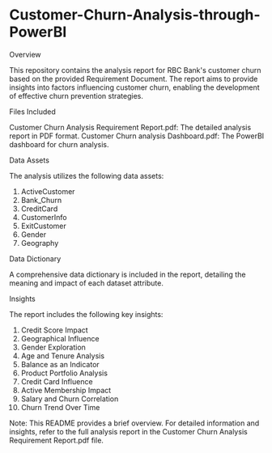 # Customer-Churn-Analysis-through-PowerBI
Overview

This repository contains the analysis report for RBC Bank's customer churn based on the provided Requirement Document. The report aims to provide insights into factors influencing customer churn, enabling the development of effective churn prevention strategies.

Files Included

Customer Churn Analysis Requirement Report.pdf: The detailed analysis report in PDF format.
Customer Churn analysis Dashboard.pdf: The PowerBI dashboard for churn analysis. 

Data Assets

The analysis utilizes the following data assets:

1. ActiveCustomer
2. Bank_Churn
3. CreditCard
4. CustomerInfo
5. ExitCustomer
6. Gender
7. Geography
   
Data Dictionary

A comprehensive data dictionary is included in the report, detailing the meaning and impact of each dataset attribute.

Insights

The report includes the following key insights:

1. Credit Score Impact
2. Geographical Influence
3. Gender Exploration
4. Age and Tenure Analysis
5. Balance as an Indicator
6. Product Portfolio Analysis
7. Credit Card Influence
8. Active Membership Impact
9. Salary and Churn Correlation
10. Churn Trend Over Time

Note: This README provides a brief overview. For detailed information and insights, refer to the full analysis report in the Customer Churn Analysis Requirement Report.pdf file.
